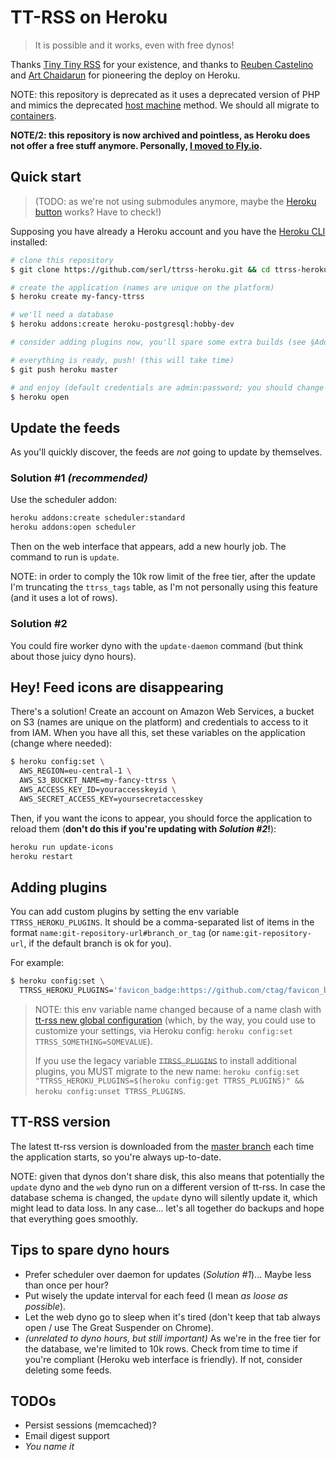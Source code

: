 # TT-RSS on Heroku

> It is possible and it works, even with free dynos!

Thanks [Tiny Tiny RSS](http://tt-rss.org) for your existence, and thanks to [Reuben Castelino](https://projectdelphai.github.io/blog/2013/03/15/replacing-google-reader-with-tt-rss-on-heroku/) and [Art Chaidarun](https://chaidarun.com/ttrss-heroku) for pioneering the deploy on Heroku.

NOTE: this repository is deprecated as it uses a deprecated version of PHP and mimics the deprecated [host machine](https://tt-rss.org/wiki/InstallationNotesHost) method. We should all migrate to [containers](https://tt-rss.org/wiki/InstallationNotes).

**NOTE/2: this repository is now archived and pointless, as Heroku does not offer a free stuff anymore. Personally, [I moved to Fly.io](https://github.com/serl/ttrss-fly).**

## Quick start

> (TODO: as we're not using submodules anymore, maybe the [Heroku button](https://devcenter.heroku.com/articles/heroku-button#requirements) works? Have to check!)

Supposing you have already a Heroku account and you have the [Heroku CLI](https://devcenter.heroku.com/articles/heroku-cli) installed:

```sh
# clone this repository
$ git clone https://github.com/serl/ttrss-heroku.git && cd ttrss-heroku

# create the application (names are unique on the platform)
$ heroku create my-fancy-ttrss

# we'll need a database
$ heroku addons:create heroku-postgresql:hobby-dev

# consider adding plugins now, you'll spare some extra builds (see §Adding plugins)

# everything is ready, push! (this will take time)
$ git push heroku master

# and enjoy (default credentials are admin:password; you should change the password immediately)
$ heroku open
```

## Update the feeds

As you'll quickly discover, the feeds are *not* going to update by themselves.

### Solution #1 *(recommended)*

Use the scheduler addon:

```sh
heroku addons:create scheduler:standard
heroku addons:open scheduler
```

Then on the web interface that appears, add a new hourly job. The command to run is `update`.

NOTE: in order to comply the 10k row limit of the free tier, after the update I'm truncating the `ttrss_tags` table, as I'm not personally using this feature (and it uses a lot of rows).

### Solution #2

You could fire worker dyno with the `update-daemon` command (but think about those juicy dyno hours).

## Hey! Feed icons are disappearing

There's a solution!
Create an account on Amazon Web Services, a bucket on S3 (names are unique on the platform) and credentials to access to it from IAM.
When you have all this, set these variables on the application (change where needed):

```sh
$ heroku config:set \
  AWS_REGION=eu-central-1 \
  AWS_S3_BUCKET_NAME=my-fancy-ttrss \
  AWS_ACCESS_KEY_ID=youraccesskeyid \
  AWS_SECRET_ACCESS_KEY=yoursecretaccesskey
```

Then, if you want the icons to appear, you should force the application to reload them (**don't do this if you're updating with *Solution #2*!**):

```sh
heroku run update-icons
heroku restart
```

## Adding plugins

You can add custom plugins by setting the env variable `TTRSS_HEROKU_PLUGINS`.
It should be a comma-separated list of items in the format `name:git-repository-url#branch_or_tag` (or `name:git-repository-url`, if the default branch is ok for you).

For example:

```sh
$ heroku config:set \
  TTRSS_HEROKU_PLUGINS='favicon_badge:https://github.com/ctag/favicon_badge,fever:https://github.com/DigitalDJ/tinytinyrss-fever-plugin#master'
```

> NOTE: this env variable name changed because of a name clash with [tt-rss new global configuration](https://tt-rss.org/wiki/GlobalConfig) (which, by the way, you could use to customize your settings, via Heroku config: `heroku config:set TTRSS_SOMETHING=SOMEVALUE`).
>
> If you use the legacy variable ~~`TTRSS_PLUGINS`~~ to install additional plugins, you MUST migrate to the new name: `heroku config:set "TTRSS_HEROKU_PLUGINS=$(heroku config:get TTRSS_PLUGINS)" && heroku config:unset TTRSS_PLUGINS`.

## TT-RSS version

The latest tt-rss version is downloaded from the [master branch](https://git.tt-rss.org/fox/tt-rss) each time the application starts, so you're always up-to-date.

NOTE: given that dynos don't share disk, this also means that potentially the `update` dyno and the `web` dyno run on a different version of tt-rss.
In case the database schema is changed, the `update` dyno will silently update it, which might lead to data loss.
In any case... let's all together do backups and hope that everything goes smoothly.

## Tips to spare dyno hours

* Prefer scheduler over daemon for updates (*Solution #1*)... Maybe less than once per hour?
* Put wisely the update interval for each feed (I mean *as loose as possible*).
* Let the web dyno go to sleep when it's tired (don't keep that tab always open / use The Great Suspender on Chrome).
* *(unrelated to dyno hours, but still important)* As we're in the free tier for the database, we're limited to 10k rows. Check from time to time if you're compliant (Heroku web interface is friendly). If not, consider deleting some feeds.

## TODOs

* Persist sessions (memcached)?
* Email digest support
* *You name it*
